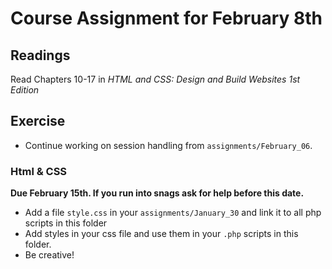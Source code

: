 # Course Assignment for February 8th

## Readings

Read Chapters 10-17 in *HTML and CSS: Design and Build Websites 1st Edition*

## Exercise

* Continue working on session handling from `assignments/February_06`.

### Html & CSS
**Due February 15th. If you run into snags ask for help before this date.**

* Add a file `style.css` in your `assignments/January_30` and link it to all php scripts in this folder
* Add styles in your css file and use them in your `.php` scripts in this folder.
* Be creative!
